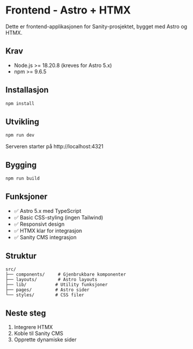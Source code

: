 # Frontend - Astro + HTMX

Dette er frontend-applikasjonen for Sanity-prosjektet, bygget med Astro og HTMX.

## Krav

- Node.js >= 18.20.8 (kreves for Astro 5.x)
- npm >= 9.6.5

## Installasjon

```bash
npm install
```

## Utvikling

```bash
npm run dev
```

Serveren starter på http://localhost:4321

## Bygging

```bash
npm run build
```

## Funksjoner

- ✅ Astro 5.x med TypeScript
- ✅ Basic CSS-styling (ingen Tailwind)
- ✅ Responsivt design
- ✅ HTMX klar for integrasjon
- ✅ Sanity CMS integrasjon

## Struktur

```
src/
├── components/     # Gjenbrukbare komponenter
├── layouts/        # Astro layouts
├── lib/           # Utility funksjoner
├── pages/         # Astro sider
└── styles/        # CSS filer
```

## Neste steg

1. Integrere HTMX
2. Koble til Sanity CMS
3. Opprette dynamiske sider
